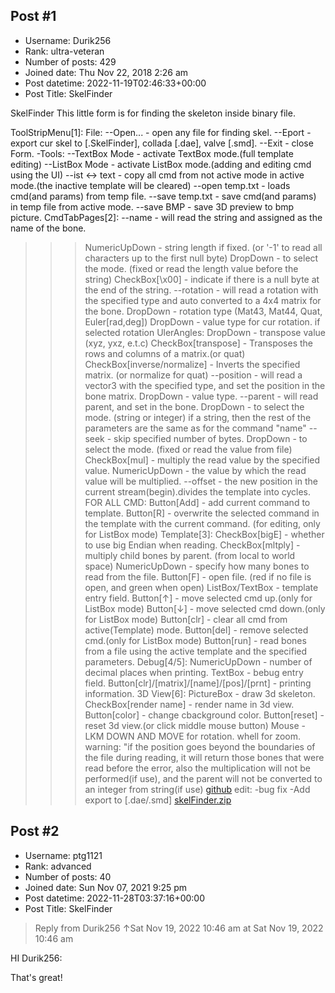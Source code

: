 ## Post #1
- Username: Durik256
- Rank: ultra-veteran
- Number of posts: 429
- Joined date: Thu Nov 22, 2018 2:26 am
- Post datetime: 2022-11-19T02:46:33+00:00
- Post Title: SkelFinder

SkelFinder
This little form is for finding the skeleton inside binary file.

ToolStripMenu[1]:
File:
--Open... - open any file for finding skel.
--Eport - export cur skel to [.SkelFinder], collada [.dae], valve [.smd].
--Exit - close Form.
-Tools:
--TextBox Mode - activate TextBox mode.(full template editing)
--ListBox Mode - activate ListBox mode.(adding and editing cmd using the UI)
--ist <-> text - copy all cmd from not active mode in active mode.(the inactive template will be cleared)
--open temp.txt - loads cmd(and params) from temp file.
--save temp.txt - save cmd(and params) in temp file from active mode.
--save BMP - save 3D preview to bmp picture.
CmdTabPages[2]:
--name - will read the string and assigned as the name of the bone.
>>>NumericUpDown - string length if fixed. (or '-1' to read all characters up to the first null byte)
>>>DropDown - to select the mode. (fixed or read the length value before the string)
>>>CheckBox[\x00] - indicate if there is a null byte at the end of the string.
--rotation - will read a rotation with the specified type and auto converted to a 4x4 matrix for the bone.
>>>DropDown - rotation type (Mat43, Mat44, Quat, Euler[rad,deg])
>>>DropDown - value type for cur rotation.
>>>if selected rotation UlerAngles: DropDown - transpose value (xyz, yxz, e.t.c)
>>>CheckBox[transpose] - Transposes the rows and columns of a matrix.(or quat)
>>>CheckBox[inverse/normalize] - Inverts the specified matrix. (or normalize for quat)
--position - will read a vector3 with the specified type, and set the position in the bone matrix.
>>>DropDown - value type.
--parent - will read parent, and set in the bone.
>>>DropDown - to select the mode. (string or integer)
>>>if a string, then the rest of the parameters are the same as for the command "name"
--seek - skip specified number of bytes.
>>>DropDown - to select the mode. (fixed or read the value from file)
>>>CheckBox[mul] - multiply the read value by the specified value.
>>>NumericUpDown - the value by which the read value will be multiplied.
--offset - the new position in the current stream(begin).divides the template into cycles.
FOR ALL CMD: 
>>Button[Add] - add current command to template.
>>Button[R] - overwrite the selected command in the template with the current command. (for editing, only for ListBox mode)
Template[3]:
>>>CheckBox[bigE] - whether to use big Endian when reading.
>>>CheckBox[mltply] - multiply child bones by parent. (from local to world space)
>>>NumericUpDown - specify how many bones to read from the file.
>>>Button[F] - open file. (red if no file is open, and green when open)
>>>ListBox/TextBox - template entry field.
>>>Button[↑] - move selected cmd up.(only for ListBox mode)
>>>Button[↓] - move selected cmd down.(only for ListBox mode)
>>>Button[clr] - clear all cmd from active(Template) mode.
>>>Button[del] - remove selected cmd.(only for ListBox mode)
>>>Button[run] - read bones from a file using the active template and the specified parameters.
Debug[4/5]:
>>>NumericUpDown - number of decimal places when printing.
>>>TextBox - bebug entry field.
>>>Button[clr]/[matrix]/[name]/[pos]/[prnt] - printing information.
3D View[6]:
>>>PictureBox - draw 3d skeleton.
>>>CheckBox[render name] - render name in 3d view.
>>>Button[color] - change cbackground color.
>>>Button[reset] - reset 3d view.(or click middle mouse button)
>>>Mouse - LKM DOWN AND MOVE for rotation. whell for zoom.
warning: "if the position goes beyond the boundaries of the file during reading, it will return those bones that were read before the error, also the multiplication will not be performed(if use), and the parent will not be converted to an integer from string(if use)
[github](https://github.com/Durik256/SkelFinder)
edit:
-bug fix
-Add export to [.dae/.smd]
[skelFinder.zip](https://xentaxbackup.github.io/file/23197_skelFinder.zip)
## Post #2
- Username: ptg1121
- Rank: advanced
- Number of posts: 40
- Joined date: Sun Nov 07, 2021 9:25 pm
- Post datetime: 2022-11-28T03:37:16+00:00
- Post Title: SkelFinder

> Reply from Durik256 ↑Sat Nov 19, 2022 10:46 am at Sat Nov 19, 2022 10:46 am
>
> 

HI Durik256:

That's great!
